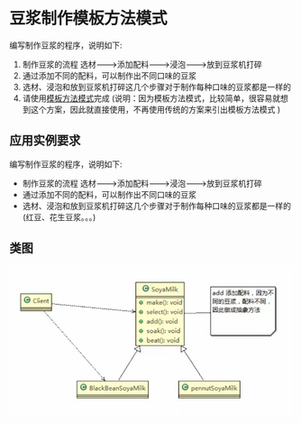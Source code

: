 # 豆浆制作模板方法模式

编写制作豆浆的程序，说明如下:

1) 制作豆浆的流程 选材--->添加配料--->浸泡--->放到豆浆机打碎
2) 通过添加不同的配料，可以制作出不同口味的豆浆
3) 选材、浸泡和放到豆浆机打碎这几个步骤对于制作每种口味的豆浆都是一样的
4) 请使用[模板方法模式](../模板方法模式.md)完成 (说明：因为模板方法模式，比较简单，很容易就想到这个方案，因此就直接使用，不再使用传统的方案来引出模板方法模式 )

## 应用实例要求

编写制作豆浆的程序，说明如下:

* 制作豆浆的流程 选材--->添加配料--->浸泡--->放到豆浆机打碎
* 通过添加不同的配料，可以制作出不同口味的豆浆
* 选材、浸泡和放到豆浆机打碎这几个步骤对于制作每种口味的豆浆都是一样的(红豆、花生豆浆。。。)

## 类图

![img.png](../../../../resources/picture/img48.png)


